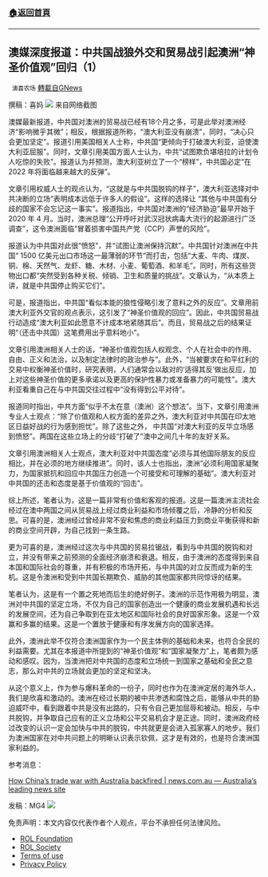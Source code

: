 ###  [:house:返回首頁](https://github.com/ourhimalayas/txt)
---


## 澳媒深度报道：中共国战狼外交和贸易战引起澳洲“神圣价值观”回归（1）
` 澳喜农场` [轉載自GNews](https://gnews.org/zh-hans/1800626/)

撰稿：喜妈
![](https://assets.gnews.org/wp-content/uploads/2021/12/喜妈.png)
来自网络截图

澳媒最新报道，中共国对澳洲的贸易战已经有18个月之多，可是此举对澳洲经济“影响微乎其微”；相反，根据报道所称，“澳大利亚没有崩溃”，同时，“决心只会更加坚定”。报道引用美国相关人士称，中共国“更倾向于打破澳大利亚，迫使澳大利亚屈服”。同时，文章引用美国方面人士认为，中共“试图欺负堪培拉的计划令人吃惊的失败”。报道认为并预测，澳大利亚树立了一个“榜样”，中共国必定“在 2022 年将面临越来越大的反弹”。

文章引用权威人士的观点认为，“这就是与中共国脱钩的样子”，澳大利亚选择对中共决断的立场“表明成本远低于许多人的假设”。这样的选择让 “其他与中共国有分歧的国家不会忘记这一事实”。报道指出，中共国对澳洲的“经济胁迫”最早开始于 2020 年 4 月。当时，澳洲总理“公开呼吁对武汉冠状病毒大流行的起源进行广泛调查”，这令澳洲面临“冒着损害中国共产党（CCP）声誉的风险”。

报道认为中共国对此很“愤怒”，并“试图让澳洲保持沉默”。中共国针对澳洲在中共国“ 1500 亿美元出口市场这一最薄弱的环节”而打击，包括“大麦、牛肉、煤炭、铜、棉、天然气、龙虾、糖、木材、小麦、葡萄酒、和羊毛”。同时，所有这些货物出口都“突然受到各种关税、倾销、卫生和质量的挑战”。文章认为，“从本质上讲，就是中共国停止购买它们”。

可是，报道指出，中共国“看似本能的狼性侵略引发了意料之外的反应”。文章用前澳大利亚外交官的观点表示，这引发了“神圣价值观的回应”。因此，中共国贸易战行动造成“澳大利亚如此愿意不计成本地紧随其后”。而且，贸易战之后的结果证明“（还击中共国）这笔费用出乎意料地小”。

文章引用澳洲相关人士的话，“神圣价值观包括人权观念、个人在社会中的作用、自由、正义和法治，以及制定法律时的政治参与”。此外，“当被要求在和平红利的交易中权衡神圣价值时，研究表明，人们通常会以敌对的‘适得其反’做出反应，加上对这些神圣价值的更多承诺以及更高的保护性暴力或准备暴力的可能性”。澳大利亚看重自己在与中共国交往过程中“没有得到公平对待”。

报道同时指出，中共方面“似乎不太在意（澳洲）这个想法”。当下，文章引用澳洲专业人士观点：“除了价值观和人权方面的差异之外，澳大利亚对中共国在印太地区日益好战的行为感到担忧”。除了这些之外， 中共国“对澳大利亚的反华立场感到愤怒”。两国在这些立场上的分歧“打破了”澳中之间几十年的友好关系。

文章引用澳洲相关人士观点，澳大利亚对中共国态度“必须与其他国际朋友的反应相比，并在必须的地方继续推进”。同时，该人士也指出，澳洲“必须利用国家凝聚力，为国家抵抗和回应中共国压力创造一个可接受和可理解的基础”。澳大利亚对中共国的还击和态度是基于价值观的“回击”。

综上所述，笔者认为，这是一篇非常有价值和客观的报道。这是一篇澳洲主流社会经过在澳中两国之间从贸易战上经过商业利益和市场倾覆之后，冷静的分析和反思。可喜的是，澳洲经过曾经非常不安和焦虑的商业利益压力到商业平衡获得和新的商业空间开辟，为自己找到一条生路。

更为可喜的是，澳洲经过这次与中共国的贸易拉锯战，看到与中共国的脱钩和对立，并没有带来之前预测的全面经济崩溃和衰退。相反，由于澳洲的态度得到来自本国和国际社会的尊重，并有积极的市场开拓，与中共国的对立反而成为新的生机。这是令澳洲和受到中共国长期欺负、威胁的其他国家都共同惊讶的结果。

笔者认为，这是有一个置之死地而后生的绝好例子。澳洲的示范作用极为明显，澳洲对中共国的坚定立场，不仅为自己的国家创造出一个健康的商业发展机遇和长远的发展空间，还为自己争取到在亚太地区和国际社会的良好国家形象。这是一个双赢和多赢的结果。这是一个置放于健康和有序发展方向的国家选择。

此外，澳洲此举不仅符合澳洲国家作为一个民主体例的基础和未来，也符合全民的利益需要。尤其在本报道中所提到的“神圣价值观”和“国家凝聚力”上，笔者颇为感动和感叹。因为，当澳洲把对中共国的态度和立场统一到国家之基础和全民之意志，那么对中共的立场就会更加的坚定和坚决。

从这个意义上，作为参与爆料革命的一份子，同时也作为在澳洲定居的海外华人，我们是欣喜和激动的。澳洲在经过长期的被中共渗透和腐蚀之后，能够从中共的胁迫威吓中，看到跟着中共是没有出路的，只有令自己更加屈辱和被动。相反，与中共脱钩，并争取自己应有的正义立场和公平交易机会才是正途。同时，澳洲政府经过改变的认识一定会加快与中共的脱钩，中共就更是会进入孤家寡人的地步。我们为澳洲国家在对中共问题上的明晰认识表示钦佩，这才是有效的，也是符合澳洲国家利益的。

参考消息：

[How China’s trade war with Australia backfired | news.com.au — Australia’s leading news site](https://www.news.com.au/finance/economy/australian-economy/how-chinas-trade-war-with-australia-backfired/news-story/45175246c2cf0111fb6bfd4e3af690fe)

发稿：MG4
![](https://assets.gnews.org/wp-content/uploads/2021/12/澳喜图标2-1-3.jpg)
 

免责声明：本文内容仅代表作者个人观点，平台不承担任何法律风险。

- [ROL Foundation](https://rolfoundation.org/)
- [ROL Society](https://rolsociety.org/)
- [Terms of use](https://gnews.org/terms-of-use-3/)
- [Privacy Policy](https://gnews.org/privacy-policy/)
